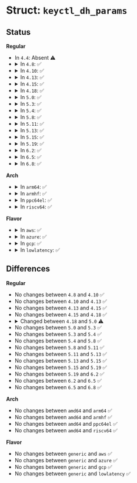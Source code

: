 # Struct: <code>keyctl_dh_params</code>

## Status
<b>Regular</b>
<ul>
<li>
In <code>4.4</code>: Absent ⚠️
</li>
<li>
<details>
<summary>In <code>4.8</code>: ✅</summary>

```c
struct keyctl_dh_params {
    __s32 private;
    __s32 prime;
    __s32 base;
};
```
</details>
</li>
<li>
<details>
<summary>In <code>4.10</code>: ✅</summary>

```c
struct keyctl_dh_params {
    __s32 private;
    __s32 prime;
    __s32 base;
};
```
</details>
</li>
<li>
<details>
<summary>In <code>4.13</code>: ✅</summary>

```c
struct keyctl_dh_params {
    __s32 private;
    __s32 prime;
    __s32 base;
};
```
</details>
</li>
<li>
<details>
<summary>In <code>4.15</code>: ✅</summary>

```c
struct keyctl_dh_params {
    __s32 private;
    __s32 prime;
    __s32 base;
};
```
</details>
</li>
<li>
<details>
<summary>In <code>4.18</code>: ✅</summary>

```c
struct keyctl_dh_params {
    __s32 private;
    __s32 prime;
    __s32 base;
};
```
</details>
</li>
<li>
<details>
<summary>In <code>5.0</code>: ✅</summary>

```c
struct keyctl_dh_params {
    __s32 private;
    __s32 priv;
    __s32 prime;
    __s32 base;
};
```
</details>
</li>
<li>
<details>
<summary>In <code>5.3</code>: ✅</summary>

```c
struct keyctl_dh_params {
    __s32 private;
    __s32 priv;
    __s32 prime;
    __s32 base;
};
```
</details>
</li>
<li>
<details>
<summary>In <code>5.4</code>: ✅</summary>

```c
struct keyctl_dh_params {
    __s32 private;
    __s32 priv;
    __s32 prime;
    __s32 base;
};
```
</details>
</li>
<li>
<details>
<summary>In <code>5.8</code>: ✅</summary>

```c
struct keyctl_dh_params {
    __s32 private;
    __s32 priv;
    __s32 prime;
    __s32 base;
};
```
</details>
</li>
<li>
<details>
<summary>In <code>5.11</code>: ✅</summary>

```c
struct keyctl_dh_params {
    __s32 private;
    __s32 priv;
    __s32 prime;
    __s32 base;
};
```
</details>
</li>
<li>
<details>
<summary>In <code>5.13</code>: ✅</summary>

```c
struct keyctl_dh_params {
    __s32 private;
    __s32 priv;
    __s32 prime;
    __s32 base;
};
```
</details>
</li>
<li>
<details>
<summary>In <code>5.15</code>: ✅</summary>

```c
struct keyctl_dh_params {
    __s32 private;
    __s32 priv;
    __s32 prime;
    __s32 base;
};
```
</details>
</li>
<li>
<details>
<summary>In <code>5.19</code>: ✅</summary>

```c
struct keyctl_dh_params {
    __s32 private;
    __s32 priv;
    __s32 prime;
    __s32 base;
};
```
</details>
</li>
<li>
<details>
<summary>In <code>6.2</code>: ✅</summary>

```c
struct keyctl_dh_params {
    __s32 private;
    __s32 priv;
    __s32 prime;
    __s32 base;
};
```
</details>
</li>
<li>
<details>
<summary>In <code>6.5</code>: ✅</summary>

```c
struct keyctl_dh_params {
    __s32 private;
    __s32 priv;
    __s32 prime;
    __s32 base;
};
```
</details>
</li>
<li>
<details>
<summary>In <code>6.8</code>: ✅</summary>

```c
struct keyctl_dh_params {
    __s32 private;
    __s32 priv;
    __s32 prime;
    __s32 base;
};
```
</details>
</li>
</ul>
<b>Arch</b>
<ul>
<li>
<details>
<summary>In <code>arm64</code>: ✅</summary>

```c
struct keyctl_dh_params {
    __s32 private;
    __s32 priv;
    __s32 prime;
    __s32 base;
};
```
</details>
</li>
<li>
<details>
<summary>In <code>armhf</code>: ✅</summary>

```c
struct keyctl_dh_params {
    __s32 private;
    __s32 priv;
    __s32 prime;
    __s32 base;
};
```
</details>
</li>
<li>
<details>
<summary>In <code>ppc64el</code>: ✅</summary>

```c
struct keyctl_dh_params {
    __s32 private;
    __s32 priv;
    __s32 prime;
    __s32 base;
};
```
</details>
</li>
<li>
<details>
<summary>In <code>riscv64</code>: ✅</summary>

```c
struct keyctl_dh_params {
    __s32 private;
    __s32 priv;
    __s32 prime;
    __s32 base;
};
```
</details>
</li>
</ul>
<b>Flavor</b>
<ul>
<li>
<details>
<summary>In <code>aws</code>: ✅</summary>

```c
struct keyctl_dh_params {
    __s32 private;
    __s32 priv;
    __s32 prime;
    __s32 base;
};
```
</details>
</li>
<li>
<details>
<summary>In <code>azure</code>: ✅</summary>

```c
struct keyctl_dh_params {
    __s32 private;
    __s32 priv;
    __s32 prime;
    __s32 base;
};
```
</details>
</li>
<li>
<details>
<summary>In <code>gcp</code>: ✅</summary>

```c
struct keyctl_dh_params {
    __s32 private;
    __s32 priv;
    __s32 prime;
    __s32 base;
};
```
</details>
</li>
<li>
<details>
<summary>In <code>lowlatency</code>: ✅</summary>

```c
struct keyctl_dh_params {
    __s32 private;
    __s32 priv;
    __s32 prime;
    __s32 base;
};
```
</details>
</li>
</ul>

## Differences
<b>Regular</b>
<ul>
<li>
No changes between <code>4.8</code> and <code>4.10</code> ✅
</li>
<li>
No changes between <code>4.10</code> and <code>4.13</code> ✅
</li>
<li>
No changes between <code>4.13</code> and <code>4.15</code> ✅
</li>
<li>
No changes between <code>4.15</code> and <code>4.18</code> ✅
</li>
<li>
<details>
<summary>Changed between <code>4.18</code> and <code>5.0</code> ⚠️</summary>
<ul>
<li>
<b>Field added. </b>
<code>__s32 priv</code>
</li>
</ul>
</details>
</li>
<li>
No changes between <code>5.0</code> and <code>5.3</code> ✅
</li>
<li>
No changes between <code>5.3</code> and <code>5.4</code> ✅
</li>
<li>
No changes between <code>5.4</code> and <code>5.8</code> ✅
</li>
<li>
No changes between <code>5.8</code> and <code>5.11</code> ✅
</li>
<li>
No changes between <code>5.11</code> and <code>5.13</code> ✅
</li>
<li>
No changes between <code>5.13</code> and <code>5.15</code> ✅
</li>
<li>
No changes between <code>5.15</code> and <code>5.19</code> ✅
</li>
<li>
No changes between <code>5.19</code> and <code>6.2</code> ✅
</li>
<li>
No changes between <code>6.2</code> and <code>6.5</code> ✅
</li>
<li>
No changes between <code>6.5</code> and <code>6.8</code> ✅
</li>
</ul>
<b>Arch</b>
<ul>
<li>
No changes between <code>amd64</code> and <code>arm64</code> ✅
</li>
<li>
No changes between <code>amd64</code> and <code>armhf</code> ✅
</li>
<li>
No changes between <code>amd64</code> and <code>ppc64el</code> ✅
</li>
<li>
No changes between <code>amd64</code> and <code>riscv64</code> ✅
</li>
</ul>
<b>Flavor</b>
<ul>
<li>
No changes between <code>generic</code> and <code>aws</code> ✅
</li>
<li>
No changes between <code>generic</code> and <code>azure</code> ✅
</li>
<li>
No changes between <code>generic</code> and <code>gcp</code> ✅
</li>
<li>
No changes between <code>generic</code> and <code>lowlatency</code> ✅
</li>
</ul>
